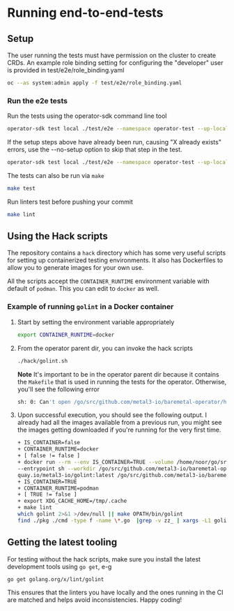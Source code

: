 # Running end-to-end-tests

## Setup

The user running the tests must have permission on the cluster to
create CRDs. An example role binding setting for configuring the
"developer" user is provided in test/e2e/role_binding.yaml

```bash
oc --as system:admin apply -f test/e2e/role_binding.yaml
```

### Run the e2e tests

Run the tests using the operator-sdk command line tool

```bash
operator-sdk test local ./test/e2e --namespace operator-test --up-local --debug
```

If the setup steps above have already been run, causing "X already
exists" errors, use the --no-setup option to skip that step in the test.

```bash
operator-sdk test local ./test/e2e --namespace operator-test --up-local --debug --no-setup
```

The tests can also be run via `make`

```bash
make test
```

Run linters test before pushing your commit

```bash
make lint
```

## Using the Hack scripts

The repository contains a ``hack`` directory which has some very useful scripts
for setting up containerized testing environments. It also has Dockerfiles to
allow you to generate images for your own use.

All the scripts accept the ``CONTAINER_RUNTIME`` environment variable with default
of ``podman``. This you can edit to ``docker`` as well.

### Example of running ``golint`` in a Docker container

1. Start by setting the environment variable appropriately

    ```bash
    export CONTAINER_RUNTIME=docker
    ```

2. From the operator parent dir, you can invoke the hack scripts

    ```bash
    ./hack/golint.sh
    ```

    **Note** It's important to be in the operator parent dir because it
    contains the ``Makefile`` that is used in running the tests for the
    operator. Otherwise, you'll see the following error

    ```bash
    sh: 0: Can't open /go/src/github.com/metal3-io/baremetal-operator/hack/golint.sh
    ```

3. Upon successful execution, you should see the following output. I already
    had all the images available from a previous run, you might see the images
    getting downloaded if you're running for the very first time.

    ```bash
    + IS_CONTAINER=false
    + CONTAINER_RUNTIME=docker
    + [ false != false ]
    + docker run --rm --env IS_CONTAINER=TRUE --volume /home/noor/go/src/github.com/metal3-io/baremetal-operator:/go/src/github.com/metal3-io/baremetal-operator:ro,z\
    --entrypoint sh --workdir /go/src/github.com/metal3-io/baremetal-operator\
    quay.io/metal3-io/golint:latest /go/src/github.com/metal3-io/baremetal-operator/hack/golint.sh
    + IS_CONTAINER=TRUE
    + CONTAINER_RUNTIME=podman
    + [ TRUE != false ]
    + export XDG_CACHE_HOME=/tmp/.cache
    + make lint
    which golint 2>&1 >/dev/null || make OPATH/bin/golint
    find ./pkg ./cmd -type f -name \*.go  |grep -v zz_ | xargs -L1 golint -set_exit_status
    ```

## Getting the latest tooling

For testing without the hack scripts, make sure you install the latest
development tools using ``go get``, e-g

```bash
go get golang.org/x/lint/golint
```

This ensures that the linters you have locally and the ones running in the CI
are matched and helps avoid inconsistencies. Happy coding!

